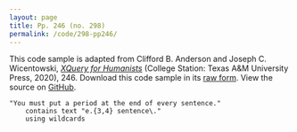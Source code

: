 ```yaml
---
layout: page
title: Pp. 246 (no. 298)
permalink: /code/298-pp246/
---
```


This code sample is adapted from Clifford B. Anderson and Joseph C. Wicentowski, 
[_XQuery for Humanists_](/) (College Station: Texas A&M University Press, 2020), 246. 
Download this code sample in its [raw form](/code/298-pp246/298-pp246.xq).
View the source on [GitHub](https://github.com/coding4humanists/xquery4humanists/blob/release/code/298-pp246/298-pp246.xq).

```xquery
"You must put a period at the end of every sentence." 
    contains text "e.{3,4} sentence\." 
    using wildcards
```  
